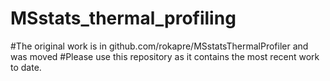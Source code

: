 # MSstats_thermal_profiling

#The original work is in github.com/rokapre/MSstatsThermalProfiler and was moved
#Please use this repository as it contains the most recent work to date.
